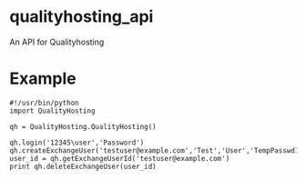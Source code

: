 # qualityhosting_api
An API for Qualityhosting

# Example
```
#!/usr/bin/python
import QualityHosting

qh = QualityHosting.QualityHosting()

qh.login('12345\user','Password')
qh.createExchangeUser('testuser@example.com','Test','User','TempPasswd123')
user_id = qh.getExchangeUserId('testuser@example.com')
print qh.deleteExchangeUser(user_id)
```
